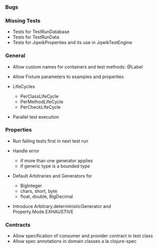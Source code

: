 ### Bugs

### Missing Tests

- Tests for TestRunDatabase
- Tests for TestRunData
- Tests for JqwikProperties and its use in JqwikTestEngine

### General

- Allow custom names for containers and test methods: @Label

- Allow Fixture parameters to examples and properties

- LifeCycles
  - PerClassLifeCycle
  - PerMethodLifeCycle
  - PerCheckLifeCycle

- Parallel test execution

### Properties

- Run failing tests first in next test run

- Handle error 
  - if more than one generator applies
  - if generic type is a bounded type

- Default Arbitraries and Generators for
  - BigInteger
  - chars, short, byte
  - float, double, BigDecimal
  
- Introduce Arbitrary.deterministicGenerator and Property.Mode.EXHAUSTIVE

### Contracts

- Allow specification of consumer and provider contract in test class
- Allow spec annotations in domain classes a la clojure-spec
